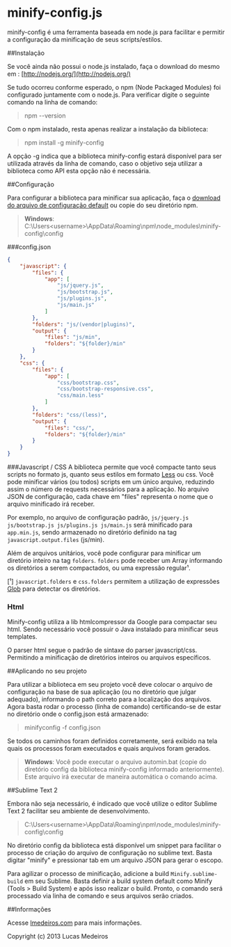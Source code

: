 minify-config.js
================
minify-config é uma ferramenta baseada em node.js para facilitar e permitir a configuração da minificação de seus scripts/estilos.


##Instalação

Se você ainda não possui o node.js instalado, faça o download do mesmo em : [http://nodejs.org/](http://nodejs.org/)

Se tudo ocorreu conforme esperado, o npm (Node Packaged Modules) foi configurado juntamente com o node.js. Para verificar digite o seguinte comando na linha de comando:

> npm --version

Com o npm instalado, resta apenas realizar a instalação da biblioteca:

> npm install -g minify-config

A opção -g indica que a biblioteca minify-config estará disponível para ser utilizada através da linha de comando, caso o objetivo seja utilizar a biblioteca como API esta opção não é necessária.


##Configuração

Para configurar a biblioteca para minificar sua aplicação, faça o [download do arquivo de configuração default](#) ou copie do seu diretório npm.

> __Windows__: C:\Users\<username>\AppData\Roaming\npm\node_modules\minify-config\config

###config.json  

```json
{
    "javascript": {
        "files": {
            "app": [
                "js/jquery.js",
                "js/bootstrap.js",              
                "js/plugins.js",
                "js/main.js"
            ]
        },
        "folders": "js/(vendor|plugins)",
        "output": {
            "files": "js/min",
            "folders": "${folder}/min"
        }
    },
    "css": {
        "files": {
            "app": [
                "css/bootstrap.css",
                "css/bootstrap-responsive.css",
                "css/main.less"
            ]
        },
        "folders": "css/(less)",
        "output": {
            "files": "css/",
            "folders": "${folder}/min"
        }
    }
}
```


###Javascript / CSS
A biblioteca permite que você compacte tanto seus scripts no formato js, quanto seus estilos em formato [Less](http://lesscss.org) ou css. 
Você pode minificar vários (ou todos) scripts em um único arquivo, reduzindo assim o número de requests necessários para a aplicação. No arquivo JSON de configuração, cada chave em "files" representa o nome que o arquivo minificado irá receber.

Por exemplo, no arquivo de configuração padrão, <code>js/jquery.js js/bootstrap.js js/plugins.js js/main.js</code> será minificado para <code>app.min.js</code>, sendo armazenado no diretório definido na tag <code>javascript.output.files</code> (js/min).

Além de arquivos unitários, você pode configurar para minificar um diretório inteiro na tag <code>folders</code>. <code>folders</code> pode receber um Array informando os diretórios a serem compactados, ou uma expressão regular¹.

[¹] <code>javascript.folders</code> e <code>css.folders</code> permitem a utilização de expressões [Glob](https://npmjs.org/package/glob) para detectar os diretórios.


### Html

Minify-config utiliza a lib htmlcompressor da Google para compactar seu html. Sendo necessário você possuir o Java instalado para minificar seus templates.

O parser html segue o padrão de sintaxe do parser javascript/css. Permitindo a minificação de diretórios inteiros ou arquivos específicos.


##Aplicando no seu projeto

Para utilizar a biblioteca em seu projeto você deve colocar o arquivo de configuração na base de sua aplicação (ou no diretório que julgar adequado), informando o path correto para a localização dos arquivos. Agora basta rodar o processo (linha de comando) certificando-se de estar no diretório onde o config.json está armazenado:

> minifyconfig -f config.json

Se todos os caminhos foram definidos corretamente, será exibido na tela quais os processos foram executados e quais arquivos foram gerados.

> __Windows__: Você pode executar o arquivo automin.bat (copie do diretório config da biblioteca minify-config informado anteriormente). Este arquivo irá executar de maneira automática o comando acima.


##Sublime Text 2

Embora não seja necessário, é indicado que você utilize o editor Sublime Text 2 facilitar seu ambiente de desenvolvimento.

> C:\Users\<username>\AppData\Roaming\npm\node_modules\minify-config\config

No diretório config da biblioteca está disponível um snippet para facilitar o processo de criação do arquivo de configuração no sublime text. Basta digitar "minify" e pressionar tab em um arquivo JSON para gerar o escopo.

Para agilizar o processo de minificação, adicione a build <code>Minify.sublime-build</code> em seu Sublime. Basta definir a build system default como Minify (Tools > Build System) e após isso realizar o build.
Pronto, o comando será processado via linha de comando e seus arquivos serão criados.

##Informações

Acesse [lmedeiros.com](http://lmedeiros.com) para mais informações.

Copyright (c) 2013 Lucas Medeiros
